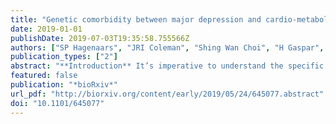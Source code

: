 ```yaml
---
title: "Genetic comorbidity between major depression and cardio-metabolic disease, stratified by age at onset of major depression"
date: 2019-01-01
publishDate: 2019-07-03T19:35:58.755566Z
authors: ["SP Hagenaars", "JRI Coleman", "Shing Wan Choi", "H Gaspar", "MJ Adams", "D Howard", "K Hodgson", "M Traylor", "TM Air", "TFM Andlauer", "V Arolt", "BT Baune", "EB Binder", "DHR Blackwood", "DI Boomsma", "A Campbell", "M Cearns", "D Czamara", "U Dannlowski", "K Domschke", "EJC de Geus", "SP Hamilton", "C Hayward", "I Hickie", "JJ Hottenga", "M Ising", "I Jones", "LA Jones", "Z Kutalik", "S Lucae", "NG Martin", "Y Milaneschi", "B Mueller-Myhsok", "MJ Owen", "S Padmanabhan", "BWJH Penninx", "G Pistis", "DJ Porteous", "M Preisig", "S Ripke", "SI Shyn", "PF Sullivan", "J Whitfield", "NR Wray", "AM McIntosh", "IJ Deary", "G Breen", "CM Lewis"]
publication_types: ["2"]
abstract: "**Introduction** It’s imperative to understand the specific and shared aetiologies of major depression and cardio-metabolic disease, as both traits are frequently comorbid and each represents a major burden to society. This study examined whether there is a genetic association between major depression and cardio-metabolic traits and if this association is stratified by age at onset for major depression.**Methods** Polygenic risk scores analysis and linkage disequilibrium score regression was performed to examine whether differences in shared genetic aetiology exist between depression case control status (N cases = 40,940, N controls = 67,532), earlier (N = 15,844), and later onset depression (N = 15,800) with body mass index, coronary artery disease, stroke, and type 2 diabetes in eleven data sets from the Psychiatric Genomics Consortium, Generation Scotland, and UK Biobank.**Results** All cardio-metabolic polygenic risk scores were associated with depression status. Significant genetic correlations were found between depression and body mass index, coronary artery disease, and type 2 diabetes. Higher polygenic risk for body mass index, coronary artery disease and type 2 diabetes was associated with both early and later onset depression, while higher polygenic risk for stroke was associated with later onset depression only. Significant genetic correlations were found between body mass index and later onset depression, and between coronary artery disease and both early and late onset depression.**Conclusions** The phenotypic associations between major depression and cardio-metabolic traits may partly reflect their overlapping genetic aetiology irrespective of the age depression first presents."
featured: false
publication: "*bioRxiv*"
url_pdf: "http://biorxiv.org/content/early/2019/05/24/645077.abstract"
doi: "10.1101/645077"
---
```


